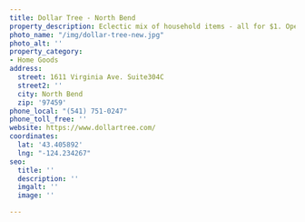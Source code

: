 ```yaml
---
title: Dollar Tree - North Bend
property_description: Eclectic mix of household items - all for $1. Open daily 8am-9pm
photo_name: "/img/dollar-tree-new.jpg"
photo_alt: ''
property_category:
- Home Goods
address:
  street: 1611 Virginia Ave. Suite304C
  street2: ''
  city: North Bend
  zip: '97459'
phone_local: "(541) 751-0247"
phone_toll_free: ''
website: https://www.dollartree.com/
coordinates:
  lat: '43.405892'
  lng: "-124.234267"
seo:
  title: ''
  description: ''
  imgalt: ''
  image: ''

---
```

